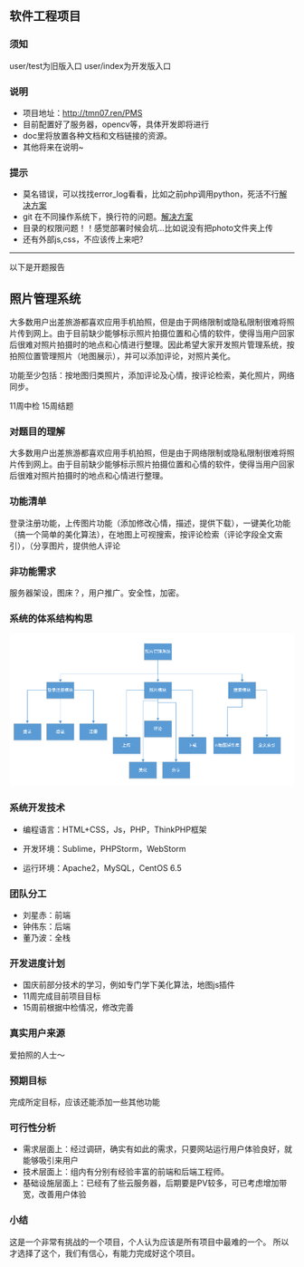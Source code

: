 ## 软件工程项目

### 须知
user/test为旧版入口
user/index为开发版入口

### 说明
- 项目地址：http://tmn07.ren/PMS
- 目前配置好了服务器，opencv等，具体开发即将进行
- doc里将放置各种文档和文档链接的资源。
- 其他将来在说明~

### 提示
- 莫名错误，可以找找error_log看看，比如之前php调用python，死活不行[解决方案]()
- git 在不同操作系统下，换行符的问题。[解决方案](./doc/git-crlf.md)
- 目录的权限问题！！感觉部署时候会坑...比如说没有把photo文件夹上传
- 还有外部js,css，不应该传上来吧?

*****
以下是开题报告
## 照片管理系统

大多数用户出差旅游都喜欢应用手机拍照，但是由于网络限制或隐私限制很难将照片传到网上。由于目前缺少能够标示照片拍摄位置和心情的软件，使得当用户回家后很难对照片拍摄时的地点和心情进行整理。因此希望大家开发照片管理系统，按拍照位置管理照片（地图展示），并可以添加评论，对照片美化。

功能至少包括：按地图归类照片，添加评论及心情，按评论检索，美化照片，网络同步。

11周中检
15周结题

### 对题目的理解

大多数用户出差旅游都喜欢应用手机拍照，但是由于网络限制或隐私限制很难将照片传到网上。由于目前缺少能够标示照片拍摄位置和心情的软件，使得当用户回家后很难对照片拍摄时的地点和心情进行整理。

### 功能清单

登录注册功能，上传图片功能（添加修改心情，描述，提供下载），一键美化功能（搞一个简单的美化算法），在地图上可视搜索，按评论检索（评论字段全文索引），（分享图片，提供他人评论

### 非功能需求

服务器架设，图床？，用户推广。安全性，加密。
### 系统的体系结构构思

 ![j1](./doc/img/j1.png)

### 系统开发技术

- 编程语言：HTML+CSS，Js，PHP，ThinkPHP框架


- 开发环境：Sublime，PHPStorm，WebStorm


- 运行环境：Apache2，MySQL，CentOS 6.5

### 团队分工

- 刘星赤：前端
- 钟伟东：后端
- 董乃波：全栈


### 开发进度计划
- 国庆前部分技术的学习，例如专门学下美化算法，地图js插件
- 11周完成目前项目目标
- 15周前根据中检情况，修改完善

### 真实用户来源

爱拍照的人士～

### 预期目标
完成所定目标，应该还能添加一些其他功能

### 可行性分析
- 需求层面上：经过调研，确实有如此的需求，只要网站运行用户体验良好，就能够吸引来用户
- 技术层面上：组内有分别有经验丰富的前端和后端工程师。
- 基础设施层面上：已经有了些云服务器，后期要是PV较多，可已考虑增加带宽，改善用户体验


### 小结
这是一个非常有挑战的一个项目，个人认为应该是所有项目中最难的一个。
所以才选择了这个，我们有信心，有能力完成好这个项目。
